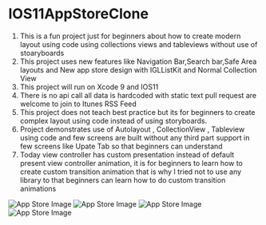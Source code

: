 # IOS11AppStoreClone
1. This is a fun project just for beginners about how to create modern layout using code using collections views and tableviews without use of stoaryboards
2. This project uses new features like Navigation Bar,Search bar,Safe Area layouts and New app store design with IGLListKit and Normal Collection View
3. This project will run on Xcode 9 and IOS11
4. There is no api call all data is hardcoded with static text pull request are welcome to join to Itunes RSS Feed
5. This project does not teach best practice but its for beginners to create complex layout using code instead of using storyboards.
6. Project demonstrates use of Autolayout , CollectionView , Tableview using code and few screens are built without any third part support in few screens like Upate Tab so that beginners can understand
7. Today view controller has custom presentation instead of default present view controller animation, it is for beginners to learn how to create custom transition animation that is why I tried not to use any library to that beginners can learn how to do custom transition animations


![App Store Image](https://raw.githubusercontent.com/ajaybeniwal/IOS11AppStoreClone/master/IMG_1150.PNG)
![App Store Image](https://github.com/ajaybeniwal/IOS11AppStoreClone/blob/master/IMG_1149.PNG)
![App Store Image](https://github.com/ajaybeniwal/IOS11AppStoreClone/blob/master/Update.png)
![App Store Image](https://github.com/ajaybeniwal/IOS11AppStoreClone/blob/master/Today.png)
